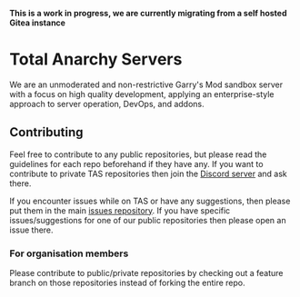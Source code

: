 **This is a work in progress, we are currently migrating from a self hosted Gitea instance**

# Total Anarchy Servers

We are an unmoderated and non-restrictive Garry's Mod sandbox server with a focus on high quality development, applying an enterprise-style approach to server operation, DevOps, and addons.

## Contributing

Feel free to contribute to any public repositories, but please read the guidelines for each repo beforehand if they have any. If you want to contribute to private TAS repositories then join the [Discord server](https://discord.taservers.com) and ask there.

If you encounter issues while on TAS or have any suggestions, then please put them in the main [issues repository](https://github.com/TAServers). If you have specific issues/suggestions for one of our public repositories then please open an issue there.

### For organisation members

Please contribute to public/private repositories by checking out a feature branch on those repositories instead of forking the entire repo.
